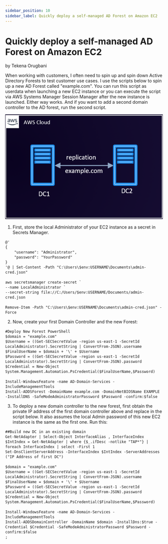```yaml
---
sidebar_position: 10
sidebar_label: Quickly deploy a self-managed AD Forest on Amazon EC2
---
```


# Quickly deploy a self-managed AD Forest on Amazon EC2
by Tekena Orugbani

When working with customers, I often need to spin up and spin down Active Directory Forests to test customer use cases. I use the scripts below to spin up a new AD Forest called "example.com". You can run this script as userdata when launching a new EC2 instance or you can execute the script via AWS Systems Manager Session Manager after the new instance is launched. Either way works. And if you want to add a second domain controller to the AD forest, run the second script.

![IMAGE1](IMG/IMG-1.png)

1. First, store the local Administrator of your EC2 instance as a secret in Secrets Manager.

```
@'
{
    "username": "Administrator",
    "password": "YourPassword"
}
'@ | Set-Content -Path "C:\Users\$env:USERNAME\Documents\admin-cred.json"

aws secretsmanager create-secret `
--name LocalAdministrator `
--secret-string file://C:/Users/$env:USERNAME/Documents/admin-cred.json

Remove-Item -Path "C:\Users\$env:USERNAME\Documents\admin-cred.json" -Force
```

2. Now, create your first Domain Controller and the new Forest:

```
#Deploy New Forest PowerShell
$domain = "example.com" 
$Username = ((Get-SECSecretValue -region us-east-1 -SecretId LocalAdministrator).SecretString | ConvertFrom-JSON).username
$FinalUserName = $domain + '\' + $Username
$Password = ((Get-SECSecretValue -region us-east-1 -SecretId LocalAdministrator).SecretString | ConvertFrom-JSON).password
$Credential = New-Object System.Management.Automation.PsCredential($FinalUserName,$Password)

Install-WindowsFeature -name AD-Domain-Services -IncludeManagementTools
Install-ADDSForest -DomainName example.com -DomainNetBIOSName EXAMPLE -InstallDNS -SafeModeAdministratorPassword $Password -confirm:$false
```

3. To deploy a new domain controller to the new forest, first obtain the private IP address of the first domain controller above and replace in the script below. It also assumes the local Admin password of this new EC2 instance is the same as the first one. Run this:

```
##Build new DC in an existing domain
Get-NetAdapter | Select-Object InterfaceAlias , InterfaceIndex
$IntIndex = Get-NetAdapter | where {$_.ifDesc -notlike "TAP*"} | foreach InterfaceIndex | select -First 1
Set-DnsClientServerAddress -InterfaceIndex $IntIndex -ServerAddresses ("IP Address of first DC")

$domain = "example.com"
$Username = ((Get-SECSecretValue -region us-east-1 -SecretId LocalAdministrator).SecretString | ConvertFrom-JSON).username
$FinalUserName = $domain + '\' + $Username
$Password = ((Get-SECSecretValue -region us-east-1 -SecretId LocalAdministrator).SecretString | ConvertFrom-JSON).password
$Credential = New-Object System.Management.Automation.PsCredential($FinalUserName,$Password)

Install-WindowsFeature -name AD-Domain-Services -IncludeManagementTools
Install-ADDSDomainController -DomainName $domain -InstallDns:$true -Credential $Credential -SafeModeAdministratorPassword $Password -confirm:$false
;
```

